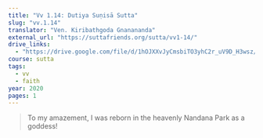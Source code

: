 ```yaml
---
title: "Vv 1.14: Dutiya Suṇisā Sutta"
slug: "vv.1.14"
translator: "Ven. Kiribathgoda Gnanananda"
external_url: "https://suttafriends.org/sutta/vv1-14/"
drive_links:
  - "https://drive.google.com/file/d/1hOJXXvJyCmsbiTO3yhC2r_uV9D_H3wsz/view?usp=drivesdk"
course: sutta
tags:
  - vv
  - faith
year: 2020
pages: 1
---
```


> To my amazement, I was reborn in the heavenly Nandana Park as a goddess!
